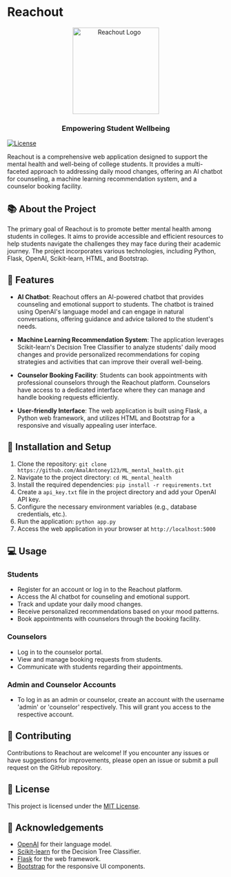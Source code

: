 # Reachout

<div align="center">
  <img src="https://img.freepik.com/free-vector/mental-health-awareness-concept_52683-37916.jpg" alt="Reachout Logo" width="200" height="200">
  <h3>Empowering Student Wellbeing</h3>
</div>

[![License](https://img.shields.io/badge/license-MIT-blue.svg)](LICENSE)

Reachout is a comprehensive web application designed to support the mental health and well-being of college students. It provides a multi-faceted approach to addressing daily mood changes, offering an AI chatbot for counseling, a machine learning recommendation system, and a counselor booking facility.

## 📚 About the Project

The primary goal of Reachout is to promote better mental health among students in colleges. It aims to provide accessible and efficient resources to help students navigate the challenges they may face during their academic journey. The project incorporates various technologies, including Python, Flask, OpenAI, Scikit-learn, HTML, and Bootstrap.

## 🌟 Features

- **AI Chatbot**: Reachout offers an AI-powered chatbot that provides counseling and emotional support to students. The chatbot is trained using OpenAI's language model and can engage in natural conversations, offering guidance and advice tailored to the student's needs.

- **Machine Learning Recommendation System**: The application leverages Scikit-learn's Decision Tree Classifier to analyze students' daily mood changes and provide personalized recommendations for coping strategies and activities that can improve their overall well-being.

- **Counselor Booking Facility**: Students can book appointments with professional counselors through the Reachout platform. Counselors have access to a dedicated interface where they can manage and handle booking requests efficiently.

- **User-friendly Interface**: The web application is built using Flask, a Python web framework, and utilizes HTML and Bootstrap for a responsive and visually appealing user interface.

## 🚀 Installation and Setup

1. Clone the repository: `git clone https://github.com/AmalAntoney123/ML_mental_health.git`
2. Navigate to the project directory: `cd ML_mental_health`
3. Install the required dependencies: `pip install -r requirements.txt`
4. Create a `api_key.txt` file in the project directory and add your OpenAI API key.
5. Configure the necessary environment variables (e.g., database credentials, etc.).
6. Run the application: `python app.py`
7. Access the web application in your browser at `http://localhost:5000`

## 💻 Usage

### Students

- Register for an account or log in to the Reachout platform.
- Access the AI chatbot for counseling and emotional support.
- Track and update your daily mood changes.
- Receive personalized recommendations based on your mood patterns.
- Book appointments with counselors through the booking facility.

### Counselors

- Log in to the counselor portal.
- View and manage booking requests from students.
- Communicate with students regarding their appointments.

### Admin and Counselor Accounts

- To log in as an admin or counselor, create an account with the username 'admin' or 'counselor' respectively. This will grant you access to the respective account.

## 🤝 Contributing

Contributions to Reachout are welcome! If you encounter any issues or have suggestions for improvements, please open an issue or submit a pull request on the GitHub repository.

## 📄 License

This project is licensed under the [MIT License](LICENSE).

## 🙏 Acknowledgements

- [OpenAI](https://www.openai.com/) for their language model.
- [Scikit-learn](https://scikit-learn.org/) for the Decision Tree Classifier.
- [Flask](https://flask.palletsprojects.com/) for the web framework.
- [Bootstrap](https://getbootstrap.com/) for the responsive UI components.
